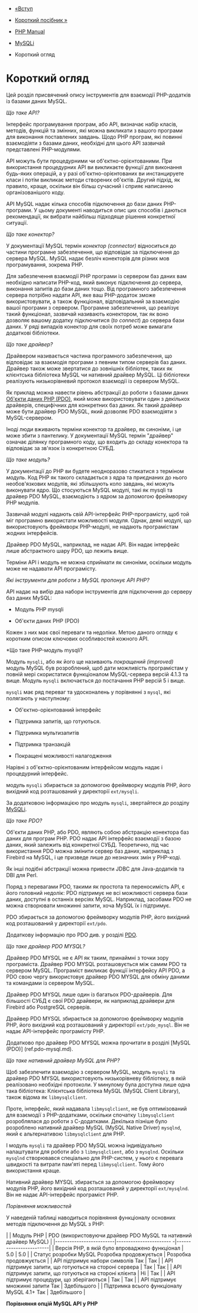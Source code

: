 - [«Вступ](intro.mysqli.md)
- [Короткий посібник »](mysqli.quickstart.md)

- [PHP Manual](index.md)
- [MySQLi](book.mysqli.md)
-   Короткий огляд

# Короткий огляд

Цей розділ присвячений опису інструментів для взаємодії
PHP-додатків із базами даних MySQL.

*Що таке API?*

Інтерфейс програмування програм, або API, визначає набір
класів, методів, функцій та змінних, які можна викликати з вашого
програми для виконання поставлених завдань. Щодо PHP
програм, які повинні взаємодіяти з базами даних,
необхідні для цього API зазвичай представлені PHP-модулями.

API можуть бути процедурними чи об'єктно-орієнтованими. При
використання процедурних API ви викликаєте функції для виконання
будь-яких операцій, а у разі об'єктно-орієнтованих ви
инстанцируете класи і потім викликає методи створених об'єктів. Другий
підхід, як правило, краще, оскільки він більш сучасний і
сприяє написанню організованішого коду.

API MySQL надає кілька способів підключення до бази даних
PHP-програми. У цьому документі наводиться опис цих способів і
даються рекомендації, як вибрати найбільш підходяще рішення
конкретної ситуації.

*Що таке конектор?*

У документації MySQL термін *конектор (connector)* відноситься до частини
програмне забезпечення, що відповідає за підключення до сервера MySQL.
MySQL надає безліч конекторів для різних мов
програмування, зокрема PHP.

Для забезпечення взаємодії PHP програми із сервером баз даних вам
необхідно написати PHP-код, який виконує підключення до сервера,
виконання запитів до бази даних тощо. Від
програмного забезпечення сервера потрібно надати API, яке
ваш PHP-додаток зможе використовувати, а також функціонал,
відповідальний за взаємодію вашої програми з сервером.
Програмне забезпечення, що реалізує такий функціонал, зазвичай називають
конектором, так як воно дозволяє вашому додатку підключитися (*to
connect*) до сервера бази даних. У ряді випадків конектор для своїх потреб
може вимагати додаткові бібліотеки.

*Що таке драйвер?*

Драйвером називається частина програмного забезпечення, що відповідає за
взаємодія програми з певним типом серверів баз даних.
Драйвер також може звертатися до зовнішніх бібліотек, таких як
клієнтська бібліотека MySQL чи нативний драйвер MySQL. Ці бібліотеки
реалізують низькорівневий протокол взаємодії із сервером MySQL.

Як приклад можна навести рівень абстракції до роботи з базами
даних [Об'єкти даних PHP
(PDO)](mysqli.overview.md#mysqli.overview.pdo), який може
використовувати один з декількох драйверів, специфічних для конкретних
баз даних. Як такий драйвер може бути драйвер PDO
MySQL, який дозволяє PDO взаємодіяти з MySQL-сервером.

Іноді люди вживають терміни конектор та драйвер, як синоніми, і це
може збити з пантелику. У документації MySQL термін "драйвер" означає
ділянку програмного коду, що входить до складу конектора та відповідає за
зв'язок із конкретною СУБД.

*Що таке модуль?*

У документації до PHP ви будете неодноразово стикатися з терміном
*модуль*. Код PHP як такого складається з ядра та приєднаних до нього
необов'язкових модулів, які збільшують коло завдань, які можуть
виконувати ядро. Що стосуються MySQL модулі, такі як mysqli та драйвер
PDO MySQL, взаємодіють з ядром за допомогою фреймворку PHP модулів.

Зазвичай модулі надають свій API-інтерфейс PHP-програмісту, щоб
той міг програмно використати можливості модуля. Однак, деякі
модулі, що використовують фреймворк PHP-модулі, не надають
програмістам жодних інтерфейсів.

Драйвер PDO MySQL, наприклад, не надає API. Він
надає інтерфейс лише абстрактного шару PDO, що лежить вище.

Терміни API і модуль не можна сприймати як синоніми, оскільки модуль
може не надавати API програмісту.

*Які інструменти для роботи з MySQL пропонує API PHP?*

API надає на вибір два набори інструментів для підключення до
серверу баз даних MySQL:

- Модуль PHP mysqli

- Об'єкти даних PHP (PDO)

Кожен з них має свої переваги та недоліки. Метою даного огляду
є коротким описом ключових особливостей кожного API.

*Що таке PHP-модуль mysqli?

Модуль `mysqli`, або як його ще називають *покращений (improved)* модуль
MySQL був розроблений, щоб дати можливість програмістам у повній
мері скористатися функціоналом MySQL-сервера версій 4.1.3 та вище.
Модуль `mysqli` включається до постачання PHP версій 5 і вище.

`mysqli` має ряд переваг та удосконалень у порівнянні з
`mysql`, які полягають у наступному:

- Об'єктно-орієнтований інтерфейс

- Підтримка запитів, що готуються.

- Підтримка мультизапитів

- Підтримка транзакцій

- Покращені можливості налагодження

Нарівні з об'єктно-орієнтованим інтерфейсом модуль надає і
процедурний інтерфейс.

модуль `mysqli` збирається за допомогою фреймворку модулів PHP, його
вихідний код розташований у директорії `ext/mysqli`.

За додатковою інформацією про модуль `mysqli`, звертайтеся до розділу
[MySQLi](book.mysqli.md).

*Що таке PDO?*

Об'єкти даних PHP, або PDO, являють собою абстракцію конектора
баз даних для програм PHP. PDO надає API інтерфейс
взаємодії з базою даних, який залежить від конкретної СУБД.
Теоретично, під час використання PDO можна змінити сервер баз даних,
наприклад з Firebird на MySQL, і це призведе лише до незначних
змін у PHP-коді.

Як інші подібні абстракції можна привести JDBC для
Java-додатків та DBI для Perl.

Поряд з перевагами PDO, такими як простота та переносимість API,
є його головний недолік: PDO підтримує не всі можливості сервера
бази даних, доступні в останніх версіях MySQL. Наприклад, засобами
PDO не можна створювати множинні запити, хоча MySQL їх і
підтримує.

PDO збирається за допомогою фреймворку модулів PHP, його вихідний код
розташований у директорії `ext/pdo`.

Додаткову інформацію про PDO див. у розділі [PDO](book.pdo.md).

*Що таке драйвер PDO MYSQL?*

Драйвер PDO MYSQL не є API як таким, принаймні з точки
зору програміста. Драйвер PDO MYSQL розташовується між самим PDO та
сервером MySQL. Програміст викликає функції інтерфейсу API PDO, а PDO
свою чергу використовує драйвер PDO MYSQL для обміну даними та командами
із сервером MySQL.

Драйвер PDO MYSQL лише один із багатьох PDO-драйверів. Для більшості
СУБД є свої PDO драйвери, як наприклад драйвери для Firebird або
PostgreSQL серверів.

Драйвер PDO MYSQL збирається за допомогою фреймворку модулів PHP, його
вихідний код розташований у директорії `ext/pdo_mysql`. Він не
надає API-інтерфейс програмісту PHP.

Додатково про драйвер PDO MYSQL можна прочитати в розділі [MySQL
(PDO)] (ref.pdo-mysql.md).

*Що таке нативний драйвер MySQL для PHP?*

Щоб забезпечити взаємодію з сервером MySQL, модуль `mysqli` та
драйвер PDO MYSQL використовують низькорівневу бібліотеку, в якій
реалізовано необхідні протоколи. У минулому була доступна лише одна
така бібліотека: Клієнтська бібліотека MySQL (MySQL Client Library),
також відома як `libmysqlclient`.

Проте, інтерфейс, який надавала `libmysqlclient`, не був
оптимізований для взаємодії з PHP-додатками, оскільки спочатку
`libmysqlclient` розроблялася до роботи з С-додатками. Декілька
пізніше було розроблено нативний драйвер MySQL (MySQL Native Driver)
`mysqlnd`, який є альтернативою `libmysqlclient` для
PHP.

І модуль `mysqli` та драйвер PDO MySQL можна індивідуально налаштувати для
роботи або з `libmysqlclient`, або з `mysqlnd`. Оскільки `mysqlnd`
створювався спеціально для PHP-систем, у нього є перевага
швидкості та витрати пам'яті перед `libmysqlclient`. Тому його
використання краще.

Нативний драйвер MYSQL збирається за допомогою фреймворку модулів PHP, його
вихідний код розташований у директорії `ext/mysqlnd`. Він не надає
API-інтерфейс програміст PHP.

*Порівняння можливостей*

У наведеній таблиці наводиться порівняння функціоналу основних методів
підключення до MySQL з PHP:

| | Модуль PHP | PDO (використовуючи драйвер PDO MySQL та нативний драйвер MySQL) |
|-------------------------|----------------------- -|------------------------|
| Версія PHP, в якій було впроваджено функціонал | 5.0 | 5.0 |
| Статус розробки MySQL Розробка продовжується | Розробка продовжується |
| API підтримує набори символів Так | Так |
| API підтримує запити, що готуються на стороні сервера | Так | Так |
| API підтримує запити, що готуються на стороні клієнта | Ні | Так |
| API підтримує процедури, що зберігаються | Так | Так |
| API підтримує множинні запити Так | Здебільшого |
| Підтримка всього функціоналу MySQL 4.1+ Так | Здебільшого |

**Порівняння опцій MySQL API у PHP**
